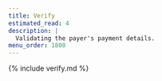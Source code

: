 ```yaml
---
title: Verify
estimated_read: 4
description: |
  Validating the payer's payment details.
menu_order: 1800
---
```


{% include verify.md %}
